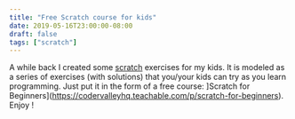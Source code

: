 ```yaml
---
title: "Free Scratch course for kids"
date: 2019-05-16T23:00:00-08:00
draft: false
tags: ["scratch"]
---
```

A while back I created some [scratch](https://scratch.mit.edu/) exercises for my kids. It is modeled as a series of exercises (with solutions) that you/your kids can try as you learn programming. Just put it in the form of a free course: ]Scratch for Beginners](https://codervalleyhq.teachable.com/p/scratch-for-beginners). Enjoy !